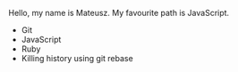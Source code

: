 Hello, my name is Mateusz.
My favourite path is JavaScript.
* Git
* JavaScript
* Ruby
* Killing history using git rebase